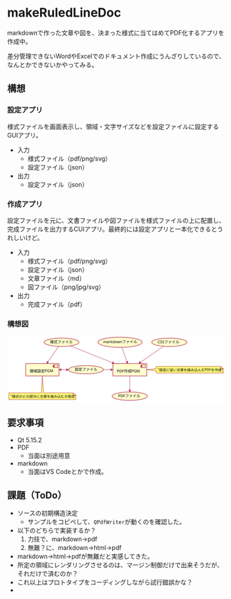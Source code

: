 # makeRuledLineDoc

markdownで作った文章や図を、決まった様式に当てはめてPDF化するアプリを作成中。

差分管理できないWordやExcelでのドキュメント作成にうんざりしているので、なんとかできないかやってみる。

## 構想

### 設定アプリ

様式ファイルを画面表示し、領域・文字サイズなどを設定ファイルに設定するGUIアプリ。

+ 入力
  + 様式ファイル（pdf/png/svg）
  + 設定ファイル（json）
+ 出力
  + 設定ファイル（json）

### 作成アプリ

設定ファイルを元に、文書ファイルや図ファイルを様式ファイルの上に配置し、完成ファイルを出力するCUIアプリ。最終的には設定アプリと一本化できるとうれしいけど。

+ 入力
  + 様式ファイル（pdf/png/svg）
  + 設定ファイル（json）
  + 文章ファイル（md）
  + 図ファイル（png/jpg/svg）
+ 出力
  + 完成ファイル（pdf）

### 構想図

![構想図](https://raw.githubusercontent.com/HelicobacterPylori/makeRuledLineDoc/de8e41c20571e1a3131d8e4d9b5f5dc6adc7c271/fig/fig1.svg)

## 要求事項

+ Qt 5.15.2
+ PDF
  + 当面は別途用意
+ markdown
  + 当面はVS Codeとかで作成。

## 課題（ToDo）

+ ソースの初期構造決定
  + サンプルをコピペして、`QPdfWriter`が動くのを確認した。
+ 以下のどちらで実装するか？
  1. 力技で、markdown→pdf
  2. 無難？に、markdown→html→pdf
+ markdown→html→pdfが無難だと実感してきた。
+ 所定の領域にレンダリングさせるのは、マージン制御だけで出来そうだが、それだけで済むのか？
+ これ以上はプロトタイプをコーディングしながら試行錯誤かな？
+ 